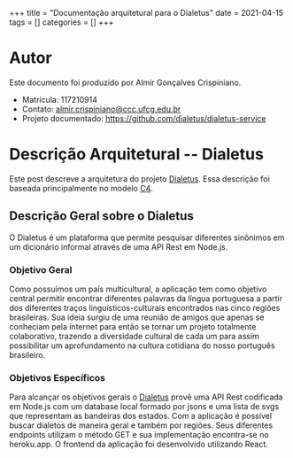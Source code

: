 +++
title = "Documentação arquitetural para o Dialetus"
date = 2021-04-15
tags = []
categories = []
+++

# Autor

Este documento foi produzido por Almir Gonçalves Crispiniano.

- Matrícula: 117210914
- Contato: almir.crispiniano@ccc.ufcg.edu.br
- Projeto documentado: https://github.com/dialetus/dialetus-service

# Descrição Arquitetural -- Dialetus

Este post descreve a arquitetura do projeto [Dialetus](https://github.com/dialetus). Essa descrição foi baseada principalmente no modelo [C4](https://c4model.com/).

## Descrição Geral sobre o Dialetus

O Dialetus é um plataforma que permite pesquisar diferentes sinônimos em um dicionário informal através de uma API Rest em Node.js.

### Objetivo Geral

Como possuímos um país multicultural, a aplicação tem como objetivo central permitir encontrar diferentes palavras da língua portuguesa a partir dos diferentes traços linguísticos-culturais encontrados nas cinco regiões brasileiras. Sua ideia surgiu de uma reunião de amigos que apenas se conheciam pela internet para então se tornar um projeto totalmente colaborativo, trazendo a diversidade cultural de cada um para assim possibilitar um aprofundamento na cultura cotidiana do nosso português brasileiro.

### Objetivos Específicos

Para alcançar os objetivos gerais o [Dialetus](https://dialetus.com) provê uma API Rest codificada em Node.js com um database local formado por jsons e uma lista de svgs que representam as bandeiras dos estados. Com a aplicação é possível buscar dialetos de maneira geral e também por regiões. Seus diferentes endpoints utilizam o método GET e sua implementação encontra-se no heroku.app. O frontend da aplicação foi desenvolvido utilizando React.
